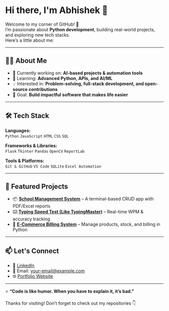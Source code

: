 # Hi there, I'm Abhishek 👋  

Welcome to my corner of GitHub! 🚀  
I’m passionate about **Python development**, building real-world projects, and exploring new tech stacks.  
Here’s a little about me:  

---

## 🧑‍💻 About Me  
- 🔭 Currently working on: **AI-based projects & automation tools**  
- 🌱 Learning: **Advanced Python, APIs, and AI/ML**  
- 💡 Interested in: **Problem-solving, full-stack development, and open-source contributions**  
- 🎯 Goal: **Build impactful software that makes life easier**  

---

## 🛠️ Tech Stack  
**Languages:**  
`Python` `JavaScript` `HTML` `CSS` `SQL`  

**Frameworks & Libraries:**  
`Flask` `Tkinter` `Pandas` `OpenCV` `ReportLab`  

**Tools & Platforms:**  
`Git & GitHub` `VS Code` `SQLite` `Excel Automation`  

---

## 📌 Featured Projects  
- 📦 **[School Management System](https://github.com/abhishek9927/School_Management_System)** – A terminal-based CRUD app with PDF/Excel reports  
- ⌨️ **[Typing Speed Test (Like TypingMaster)](#)** – Real-time WPM & accuracy tracking  
- 💼 **[E-Commerce Billing System](#)** – Manage products, stock, and billing in Python  

---

## 📫 Let's Connect  
- 💼 [LinkedIn](https://linkedin.com/)  
- 📧 Email: your-email@example.com  
- 🌐 [Portfolio Website](https://yourwebsite.com)  

---

⭐ **“Code is like humor. When you have to explain it, it’s bad.”**  

Thanks for visiting! Don’t forget to check out my repositories 👇
